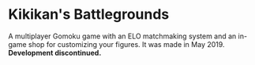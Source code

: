 # Kikikan's Battlegrounds
 A multiplayer Gomoku game with an ELO matchmaking system and an in-game shop for customizing your figures. It was made in May 2019.
**Development discontinued.**
